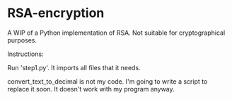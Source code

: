 # RSA-encryption
A WIP of a Python implementation of RSA. Not suitable for cryptographical purposes.

Instructions:

Run 'step1.py'. It imports all files that it needs.

convert_text_to_decimal is not my code. I'm going to write a script to replace it soon. It doesn't work with my program anyway.

